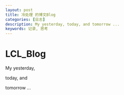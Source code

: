 ```yaml
---
layout: post
title: 冷处理 的博文Blog
categories: [日志]
description: My yesterday, today, and tomorrow ...
keywords: 记录, 思考
---
```


# LCL_Blog




My yesterday, 

today, and 

tomorrow ...
